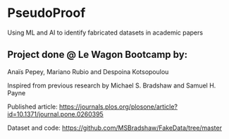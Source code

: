 # PseudoProof
Using ML and AI to identify fabricated datasets in academic papers

## Project done @ Le Wagon Bootcamp by:
Anaïs Pepey, Mariano Rubio and Despoina Kotsopoulou

Inspired from previous research by Michael S. Bradshaw and Samuel H. Payne

Published article:
https://journals.plos.org/plosone/article?id=10.1371/journal.pone.0260395

Dataset and code:
https://github.com/MSBradshaw/FakeData/tree/master
